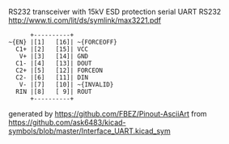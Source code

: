 RS232 transceiver with 15kV ESD protection
serial UART RS232
http://www.ti.com/lit/ds/symlink/max3221.pdf


	      +----------+
	~{EN} |[1]   [16]| ~{FORCEOFF}
	  C1+ |[2]   [15]| VCC
	   V+ |[3]   [14]| GND
	  C1- |[4]   [13]| DOUT
	  C2+ |[5]   [12]| FORCEON
	  C2- |[6]   [11]| DIN
	   V- |[7]   [10]| ~{INVALID}
	  RIN |[8]   [ 9]| ROUT
	      +----------+


generated by https://github.com/FBEZ/Pinout-AsciiArt from https://github.com/ask6483/kicad-symbols/blob/master/Interface_UART.kicad_sym